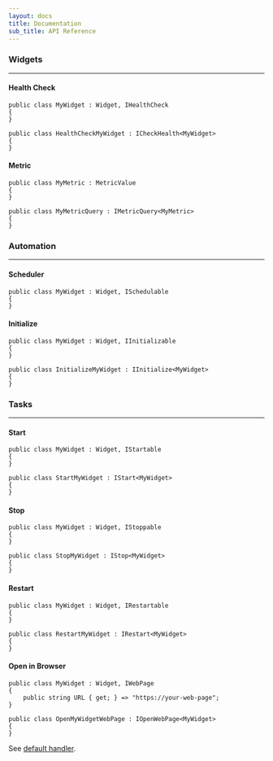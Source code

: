 ```yaml
---
layout: docs
title: Documentation
sub_title: API Reference
---
```


### Widgets
-----------

#### Health Check

```
public class MyWidget : Widget, IHealthCheck
{
}
```

```
public class HealthCheckMyWidget : ICheckHealth<MyWidget>
{
}
```

#### Metric

```
public class MyMetric : MetricValue
{
}
```

```
public class MyMetricQuery : IMetricQuery<MyMetric>
{
}
```

### Automation
---------------

#### Scheduler

```
public class MyWidget : Widget, ISchedulable
{
}
```

#### Initialize

```
public class MyWidget : Widget, IInitializable
{
}
```

```
public class InitializeMyWidget : IInitialize<MyWidget>
{
}
```

### Tasks
---------

#### Start

```
public class MyWidget : Widget, IStartable
{
}
```

```
public class StartMyWidget : IStart<MyWidget>
{
}
```

#### Stop

```
public class MyWidget : Widget, IStoppable
{
}
```

```
public class StopMyWidget : IStop<MyWidget>
{
}
```

#### Restart

```
public class MyWidget : Widget, IRestartable
{
}
```

```
public class RestartMyWidget : IRestart<MyWidget>
{
}
```

#### Open in Browser

```
public class MyWidget : Widget, IWebPage
{
	public string URL { get; } => "https://your-web-page";
}
```

```
public class OpenMyWidgetWebPage : IOpenWebPage<MyWidget>
{
}
```
See [default handler](https://github.com/AnyStatus/API/blob/master/src/AnyStatus.API/Widgets/Features/OpenWebPage.cs).